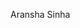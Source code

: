 Aransha Sinha
<!---
SinhaAransha/SinhaAransha is a ✨ special ✨ repository because its `README.md` (this file) appears on your GitHub profile.
You can click the Preview link to take a look at your changes.
--->
